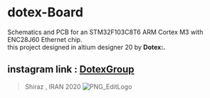 # dotex-Board
Schematics and PCB for an STM32F103C8T6 ARM Cortex M3 with ENC28J60 Ethernet chip.  
this project designed in altium designer 20 by **Dotex:.**   
## instagram link : [DotexGroup](https://www.instagram.com/dotexgroup/)  
> Shiraz , IRAN 2020
![PNG_EditLogo](https://user-images.githubusercontent.com/61392600/75149072-5aa6cf80-5716-11ea-97cf-e8785079dab9.png)


